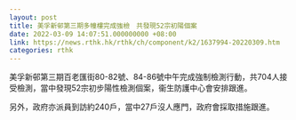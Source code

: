 ```yaml
---
layout: post
title: 美孚新邨第三期多幢樓完成強檢　共發現52宗初陽個案
date: 2022-03-09 14:07:51.000000000 +08:00
link: https://news.rthk.hk/rthk/ch/component/k2/1637994-20220309.htm
categories: rthk
---
```


美孚新邨第三期百老匯街80-82號、84-86號中午完成強制檢測行動，共704人接受檢測，當中發現52宗初步陽性檢測個案，衞生防護中心會安排跟進。

另外，政府亦派員到訪約240戶，當中27戶沒人應門，政府會採取措施跟進。
